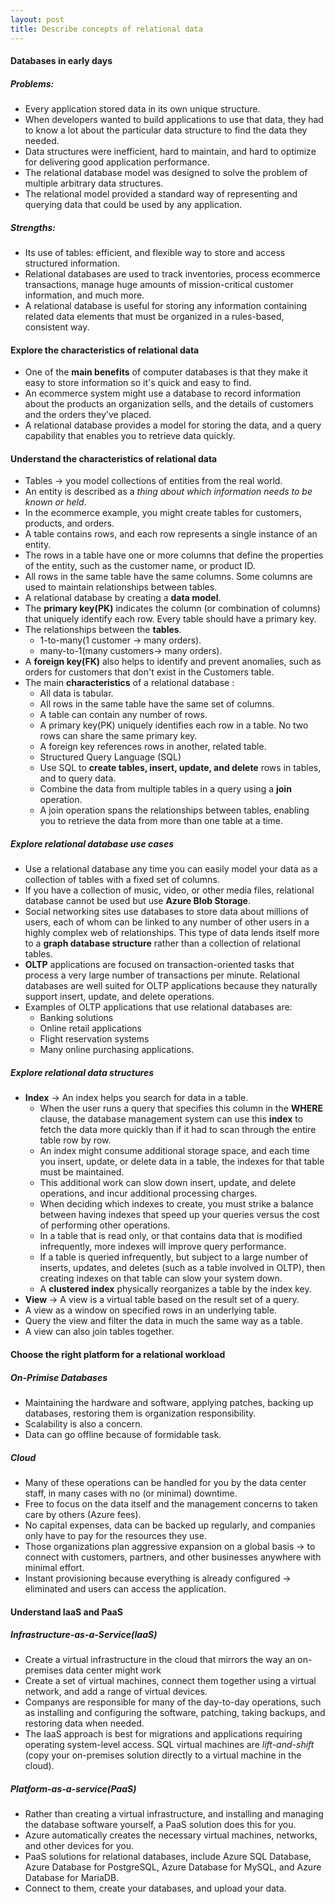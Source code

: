 ```yaml
---
layout: post
title: Describe concepts of relational data
---
```

#### Databases in early days
##### Problems:
  *  Every application stored data in its own unique structure.
  *  When developers wanted to build applications to use that data, they had to know a lot about the particular data structure to find the data they needed.
  *  Data structures were inefficient, hard to maintain, and hard to optimize for delivering good application performance. 
  *  The relational database model was designed to solve the problem of multiple arbitrary data structures.
  *  The relational model provided a standard way of representing and querying data that could be used by any application.
##### Strengths:
  * Its use of tables: efficient, and flexible way to store and access structured information.
  * Relational databases are used to track inventories, process ecommerce transactions, manage huge amounts of mission-critical customer information, and much more. 
  * A relational database is useful for storing any information containing related data elements that must be organized in a rules-based, consistent way.

#### Explore the characteristics of relational data
* One of the **main benefits** of computer databases is that they make it easy to store information so it's quick and easy to find.
* An ecommerce system might use a database to record information about the products an organization sells, and the details of customers and the orders they've placed. 
* A relational database provides a model for storing the data, and a query capability that enables you to retrieve data quickly.

#### Understand the characteristics of relational data

* Tables -> you model collections of entities from the real world.
* An entity is described as a _thing about which information needs to be known or held_.
* In the ecommerce example, you might create tables for customers, products, and orders.
* A table contains rows, and each row represents a single instance of an entity. 
* The rows in a table have one or more columns that define the properties of the entity, such as the customer name, or product ID.
* All rows in the same table have the same columns. Some columns are used to maintain relationships between tables. 
* A relational database by creating a **data model**.
* The **primary key(PK)** indicates the column (or combination of columns) that uniquely identify each row. Every table should have a primary key.
* The relationships between the **tables**.
  * 1-to-many(1 customer -> many orders).
  * many-to-1(many customers-> many orders).
* A **foreign key(FK)** also helps to identify and prevent anomalies, such as orders for customers that don't exist in the Customers table.
* The main **characteristics** of a relational database :
  * All data is tabular.
  * All rows in the same table have the same set of columns.
  * A table can contain any number of rows.
  * A primary key(PK) uniquely identifies each row in a table. No two rows can share the same primary key.
  * A foreign key references rows in another, related table.
  * Structured Query Language (SQL)
  * Use SQL to **create tables, insert, update, and delete** rows in tables, and to query data.
  * Combine the data from multiple tables in a query using a **join** operation. 
  * A join operation spans the relationships between tables, enabling you to retrieve the data from more than one table at a time.
##### Explore relational database use cases
* Use a relational database any time you can easily model your data as a collection of tables with a fixed set of columns.
* If you have a collection of music, video, or other media files, relational database cannot be used but use **Azure Blob Storage**.
* Social networking sites use databases to store data about millions of users, each of whom can be linked to any number of other users in a highly complex web of relationships. This type of data lends itself more to a **graph database structure** rather than a collection of relational tables.
* **OLTP** applications are focused on transaction-oriented tasks that process a very large number of transactions per minute. Relational databases are well suited for OLTP applications because they naturally support insert, update, and delete operations.
* Examples of OLTP applications that use relational databases are:
  * Banking solutions
  * Online retail applications
  * Flight reservation systems
  * Many online purchasing applications.
##### Explore relational data structures
* **Index** -> An index helps you search for data in a table.
  * When the user runs a query that specifies this column in the **WHERE** clause, the database management system can use this **index** to fetch the data more quickly than if it had to scan through the entire table row by row. 
  * An index might consume additional storage space, and each time you insert, update, or delete data in a table, the indexes for that table must be maintained. 
  * This additional work can slow down insert, update, and delete operations, and incur additional processing charges. 
  * When deciding which indexes to create, you must strike a balance between having indexes that speed up your queries versus the cost of performing other operations.
  * In a table that is read only, or that contains data that is modified infrequently, more indexes will improve query performance.
  * If a table is queried infrequently, but subject to a large number of inserts, updates, and deletes (such as a table involved in OLTP), then creating indexes on that table can slow your system down.
  * A **clustered index** physically reorganizes a table by the index key.
 * **View** -> A view is a virtual table based on the result set of a query.
  * A view as a window on specified rows in an underlying table. 
  * Query the view and filter the data in much the same way as a table. 
  * A view can also join tables together. 
#### Choose the right platform for a relational workload
##### On-Primise Databases
* Maintaining the hardware and software, applying patches, backing up databases, restoring them is organization responsibility.
* Scalability is also a concern.
* Data can go offline because of formidable task.
##### Cloud 
* Many of these operations can be handled for you by the data center staff, in many cases with no (or minimal) downtime. 
* Free to focus on the data itself and the management concerns to taken care by others (Azure fees).
* No capital expenses, data can be backed up regularly, and companies only have to pay for the resources they use.
* Those organizations plan aggressive expansion on a global basis -> to connect with customers, partners, and other businesses anywhere with minimal effort. 
* Instant provisioning because everything is already configured -> eliminated and users can access the application.

#### Understand IaaS and PaaS
#####  Infrastructure-as-a-Service(IaaS) 
* Create a virtual infrastructure in the cloud that mirrors the way an on-premises data center might work
* Create a set of virtual machines, connect them together using a virtual network, and add a range of virtual devices.
* Companys are responsible for many of the day-to-day operations, such as installing and configuring the software, patching, taking backups, and restoring data when needed.
* The IaaS approach is best for migrations and applications requiring operating system-level access. SQL virtual machines are _lift-and-shift_ (copy your on-premises solution directly to a virtual machine in the cloud). 
##### Platform-as-a-service(PaaS)
* Rather than creating a virtual infrastructure, and installing and managing the database software yourself, a PaaS solution does this for you.
* Azure automatically creates the necessary virtual machines, networks, and other devices for you.
* PaaS solutions for relational databases, include Azure SQL Database, Azure Database for PostgreSQL, Azure Database for MySQL, and Azure Database for MariaDB.
* Connect to them, create your databases, and upload your data. 


